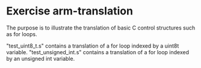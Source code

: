 # Exercise arm-translation

The purpose is to illustrate the translation of basic C control structures such as for loops.

"test_uint8_t.s" contains a translation of a for loop indexed by a uint8t variable.
"test_unsigned_int.s" contains a translation of a for loop indexed by an unsigned int variable.
